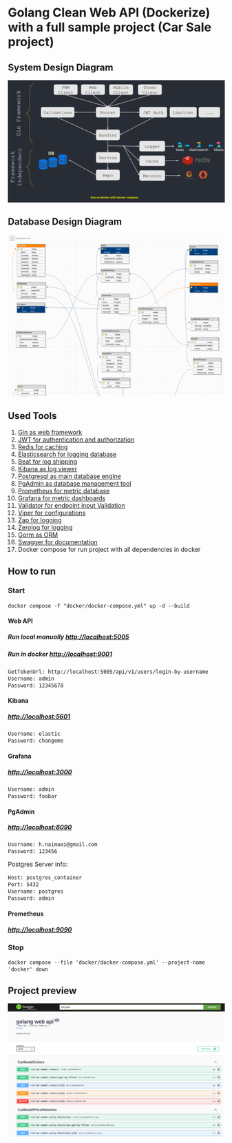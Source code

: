 # Golang Clean Web API (Dockerize) with a full sample project (Car Sale project)

## System Design Diagram

<p align="center"><img src='/docs/files/system_diagram.png' alt='Golang Web API System Design Diagram' /></p>

## Database Design Diagram

<p align="center"><img src='/docs/files/db_diagram.png' alt='Golang Web API System Design Diagram' /></p>

## Used Tools

1. [Gin as web framework](https://github.com/gin-gonic/gin)
2. [JWT for authentication and authorization](https://github.com/golang-jwt/jwt)
3. [Redis for caching](https://github.com/redis/redis)
4. [Elasticsearch for logging database](https://github.com/elastic/elasticsearch)
5. [Beat for log shipping](https://github.com/elastic/beats)
6. [Kibana as log viewer](https://github.com/elastic/kibana)
7. [Postgresql as main database engine](https://github.com/postgres/postgres)
8. [PgAdmin as database management tool](https://github.com/pgadmin-org/pgadmin4)
9. [Prometheus for metric database](https://github.com/prometheus/prometheus)
10. [Grafana for metric dashboards](https://github.com/grafana/grafana)
11. [Validator for endpoint input Validation](https://github.com/go-playground/validator)
12. [Viper for configurations](https://github.com/spf13/viper)
13. [Zap for logging](https://github.com/uber-go/zap)
14. [Zerolog for logging](https://github.com/rs/zerolog)
15. [Gorm as ORM](https://github.com/go-gorm/gorm)
16. [Swagger for documentation](https://github.com/swaggo/swag)
17. Docker compose for run project with all dependencies in docker

## How to run

### Start

```
docker compose -f "docker/docker-compose.yml" up -d --build
```

#### Web API

##### Run local manually [http://localhost:5005](http://localhost:5005)

##### Run in docker [http://localhost:9001](http://localhost:9001)

```
GetTokenUrl: http://localhost:5005/api/v1/users/login-by-username
Username: admin
Password: 12345678
```

#### Kibana

##### [http://localhost:5601](http://localhost:5601)

```
Username: elastic
Password: changeme
```

#### Grafana

##### [http://localhost:3000](http://localhost:3000)

```
Username: admin
Password: foobar
```

#### PgAdmin

##### [http://localhost:8090](http://localhost:8090)

```
Username: h.naimaei@gmail.com
Password: 123456
```

Postgres Server info:

```
Host: postgres_container
Port: 5432
Username: postgres
Password: admin
```

#### Prometheus

##### [http://localhost:9090](http://localhost:9090)

### Stop

```
docker compose --file 'docker/docker-compose.yml' --project-name 'docker' down
```

## Project preview

<p align="center"><img src='/docs/files/swagger.png' alt='Golang Web API preview' /></p>
